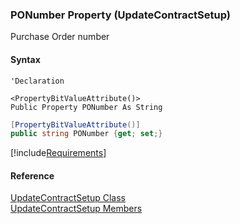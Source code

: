 ﻿### PONumber Property (UpdateContractSetup)

Purchase Order number

#### Syntax

```vbnet
'Declaration

<PropertyBitValueAttribute()>
Public Property PONumber As String
```

```csharp
[PropertyBitValueAttribute()]
public string PONumber {get; set;}
```

[!include[Requirements](../partials/requirements.md)]

#### Reference

[UpdateContractSetup Class](FChoice.Toolkits.Clarify~FChoice.Toolkits.Clarify.Interfaces.UpdateContractSetup.md)  
[UpdateContractSetup Members](FChoice.Toolkits.Clarify~FChoice.Toolkits.Clarify.Interfaces.UpdateContractSetup_members.md)
